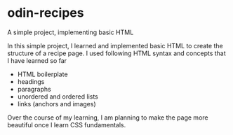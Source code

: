 # odin-recipes
A simple project, implementing basic HTML

In this simple project, I learned and implemented basic HTML to create the structure of a recipe page.
I used following HTML syntax and concepts that I have learned so far
- HTML boilerplate
- headings
- paragraphs
- unordered and ordered lists
- links (anchors and images)

Over the course of my learning, I am planning to make the page more beautiful once I learn CSS fundamentals.
